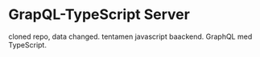 # GrapQL-TypeScript Server

cloned repo, data changed. 
tentamen javascript baackend. GraphQL med TypeScript.